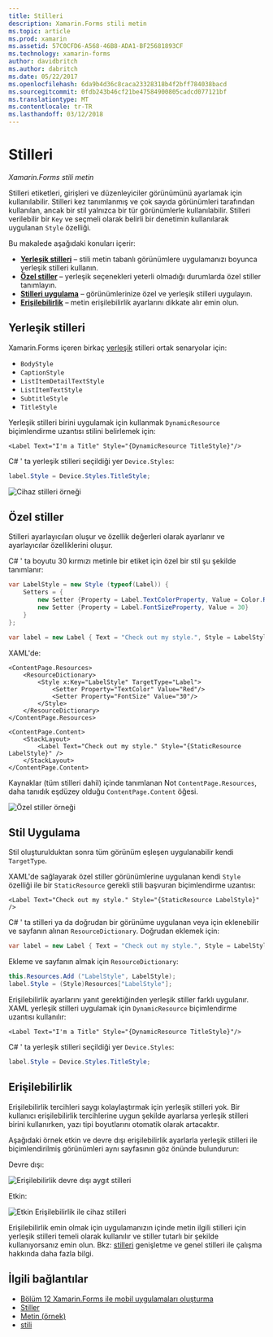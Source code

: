 ```yaml
---
title: Stilleri
description: Xamarin.Forms stili metin
ms.topic: article
ms.prod: xamarin
ms.assetid: 57C0CFD6-A568-46B8-ADA1-BF25681893CF
ms.technology: xamarin-forms
author: davidbritch
ms.author: dabritch
ms.date: 05/22/2017
ms.openlocfilehash: 6da9b4d36c8caca23328318b4f2bff784038bacd
ms.sourcegitcommit: 0fdb243b46cf21be47584900805cadcd077121bf
ms.translationtype: MT
ms.contentlocale: tr-TR
ms.lasthandoff: 03/12/2018
---
```

# <a name="styles"></a>Stilleri

_Xamarin.Forms stili metin_


Stilleri etiketleri, girişleri ve düzenleyiciler görünümünü ayarlamak için kullanılabilir. Stilleri kez tanımlanmış ve çok sayıda görünümleri tarafından kullanılan, ancak bir stil yalnızca bir tür görünümlerle kullanılabilir.
Stilleri verilebilir bir `Key` ve seçmeli olarak belirli bir denetimin kullanılarak uygulanan `Style` özelliği.

Bu makalede aşağıdaki konuları içerir:

- **[Yerleşik stilleri](#Built-In_Styles)**  &ndash; stili metin tabanlı görünümlere uygulamanızı boyunca yerleşik stilleri kullanın.
- **[Özel stiller](#Custom_Styles)**  &ndash; yerleşik seçenekleri yeterli olmadığı durumlarda özel stiller tanımlayın.
- **[Stilleri uygulama](#Applying_Styles)**  &ndash; görünümlerinize özel ve yerleşik stilleri uygulayın.
- **[Erişilebilirlik](#Accessibility)**  &ndash; metin erişilebilirlik ayarlarını dikkate alır emin olun.

<a name="Built-In_Styles" />

## <a name="built-in-styles"></a>Yerleşik stilleri

Xamarin.Forms içeren birkaç [yerleşik](http://developer.xamarin.com/api/type/Xamarin.Forms.Device+Styles/) stilleri ortak senaryolar için:

- `BodyStyle`
- `CaptionStyle`
- `ListItemDetailTextStyle`
- `ListItemTextStyle`
- `SubtitleStyle`
- `TitleStyle`

Yerleşik stilleri birini uygulamak için kullanmak `DynamicResource` biçimlendirme uzantısı stilini belirlemek için:

```xaml
<Label Text="I'm a Title" Style="{DynamicResource TitleStyle}"/>
```

C# ' ta yerleşik stilleri seçildiği yer `Device.Styles`:

```csharp
label.Style = Device.Styles.TitleStyle;
```

![](styles-images/builtinstyles.png "Cihaz stilleri örneği")

<a name="Custom_Styles" />

## <a name="custom-styles"></a>Özel stiller

Stilleri ayarlayıcıları oluşur ve özellik değerleri olarak ayarlanır ve ayarlayıcılar özelliklerini oluşur.

C# ' ta boyutu 30 kırmızı metinle bir etiket için özel bir stil şu şekilde tanımlanır:

```csharp
var LabelStyle = new Style (typeof(Label)) {
    Setters = {
        new Setter {Property = Label.TextColorProperty, Value = Color.Red},
        new Setter {Property = Label.FontSizeProperty, Value = 30}
    }
};

var label = new Label { Text = "Check out my style.", Style = LabelStyle };
```

XAML'de:

```xaml
<ContentPage.Resources>
    <ResourceDictionary>
        <Style x:Key="LabelStyle" TargetType="Label">
            <Setter Property="TextColor" Value="Red"/>
            <Setter Property="FontSize" Value="30"/>
        </Style>
    </ResourceDictionary>
</ContentPage.Resources>

<ContentPage.Content>
    <StackLayout>
        <Label Text="Check out my style." Style="{StaticResource LabelStyle}" />
    </StackLayout>
</ContentPage.Content>
```

Kaynaklar (tüm stilleri dahil) içinde tanımlanan Not `ContentPage.Resources`, daha tanıdık eşdüzey olduğu `ContentPage.Content` öğesi.

![](styles-images/customstyle.png "Özel stiller örneği")

<a name="Applying_Styles" />

## <a name="applying-styles"></a>Stil Uygulama

Stil oluşturulduktan sonra tüm görünüm eşleşen uygulanabilir kendi `TargetType`.

XAML'de sağlayarak özel stiller görünümlerine uygulanan kendi `Style` özelliği ile bir `StaticResource` gerekli stili başvuran biçimlendirme uzantısı:

```xaml
<Label Text="Check out my style." Style="{StaticResource LabelStyle}" />
```

C# ' ta stilleri ya da doğrudan bir görünüme uygulanan veya için eklenebilir ve sayfanın alınan `ResourceDictionary`. Doğrudan eklemek için:

```csharp
var label = new Label { Text = "Check out my style.", Style = LabelStyle };
```

Ekleme ve sayfanın almak için `ResourceDictionary`:

```csharp
this.Resources.Add ("LabelStyle", LabelStyle);
label.Style = (Style)Resources["LabelStyle"];
```

Erişilebilirlik ayarlarını yanıt gerektiğinden yerleşik stiller farklı uygulanır. XAML yerleşik stilleri uygulamak için `DynamicResource` biçimlendirme uzantısı kullanılır:

```xaml
<Label Text="I'm a Title" Style="{DynamicResource TitleStyle}"/>
```

C# ' ta yerleşik stilleri seçildiği yer `Device.Styles`:

```csharp
label.Style = Device.Styles.TitleStyle;
```

## <a name="accessibility"></a>Erişilebilirlik

Erişilebilirlik tercihleri saygı kolaylaştırmak için yerleşik stilleri yok. Bir kullanıcı erişilebilirlik tercihlerine uygun şekilde ayarlarsa yerleşik stilleri birini kullanırken, yazı tipi boyutlarını otomatik olarak artacaktır.

Aşağıdaki örnek etkin ve devre dışı erişilebilirlik ayarlarla yerleşik stilleri ile biçimlendirilmiş görünümleri aynı sayfasının göz önünde bulundurun:

Devre dışı:

![](styles-images/pre-access.png "Erişilebilirlik devre dışı aygıt stilleri")

Etkin:

![](styles-images/post-access.png "Etkin Erişilebilirlik ile cihaz stilleri")

Erişilebilirlik emin olmak için uygulamanızın içinde metin ilgili stilleri için yerleşik stilleri temeli olarak kullanılır ve stiller tutarlı bir şekilde kullanıyorsanız emin olun. Bkz: [stilleri](~/xamarin-forms/user-interface/styles/index.md) genişletme ve genel stilleri ile çalışma hakkında daha fazla bilgi.


## <a name="related-links"></a>İlgili bağlantılar

- [Bölüm 12 Xamarin.Forms ile mobil uygulamaları oluşturma](https://developer.xamarin.com/r/xamarin-forms/book/chapter12.pdf)
- [Stiller](~/xamarin-forms/user-interface/styles/index.md)
- [Metin (örnek)](https://developer.xamarin.com/samples/xamarin-forms/UserInterface/Text)
- [stili](http://developer.xamarin.comhttps://developer.xamarin.com/api/type/Xamarin.Forms.Style/)
